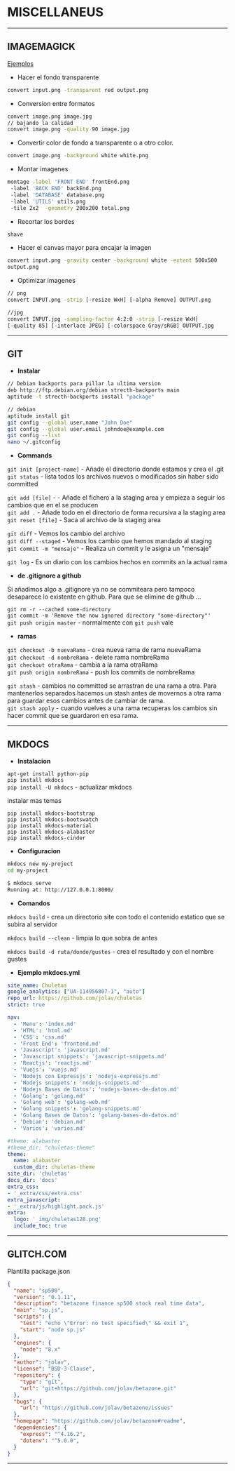 # MISCELLANEUS

---

## IMAGEMAGICK

[Ejemplos](https://www.imagemagick.org/Usage/)

* Hacer el fondo transparente

```sh
convert input.png -transparent red output.png
```

* Conversion entre formatos

```sh
convert image.png image.jpg
// bajando la calidad
convert image.png -quality 90 image.jpg
```

* Convertir color de fondo a transparente o a otro color.  

```sh
convert image.png -background white white.png
```

* Montar imagenes

```sh
montage -label 'FRONT END' frontEnd.png  
 -label 'BACK END' backEnd.png   
 -label 'DATABASE' database.png   
 -label 'UTILS' utils.png   
 -tile 2x2  -geometry 200x200 total.png
```

* Recortar los bordes

```sh
shave
```

* Hacer el canvas mayor para encajar la imagen  

```sh
convert input.png -gravity center -background white -extent 500x500
output.png
```

* Optimizar imagenes

```sh
// png
convert INPUT.png -strip [-resize WxH] [-alpha Remove] OUTPUT.png

//jpg
convert INPUT.jpg -sampling-factor 4:2:0 -strip [-resize WxH] 
[-quality 85] [-interlace JPEG] [-colorspace Gray/sRGB] OUTPUT.jpg
```

---

## GIT

* **Instalar**

```sh
// Debian backports para pillar la ultima version
deb http://ftp.debian.org/debian strecth-backports main
aptitude -t strecth-backports install "package"

// debian
aptitude install git
git config --global user.name "John Doe"
git config --global user.email johndoe@example.com
git config --list
nano ~/.gitconfig
```

* **Commands**

`git init [project-name]` - Añade el directorio donde estamos y crea el .git  
`git status` - lista todos los archivos nuevos o modificados sin haber sido committed    

`git add [file]` - - Añade el fichero a la staging area y empieza a seguir los cambios que en el se producen   
`git add .` -  Añade todo en el directorio de forma recursiva a la staging area    
`git reset [file]` - Saca al archivo de la staging area    

`git diff` - Vemos los cambio del archivo  
`git diff --staged` - Vemos los cambio que hemos mandado al staging  
`git commit -m "mensaje"` - Realiza un commit y le asigna un "mensaje"  

`git log` - Es un diario con los cambios hechos en commits an la actual rama    

* **de .gitignore a github**

Si añadimos algo a .gitignore ya no se commiteara pero tampoco desaparece lo existente en github. Para que se elimine de github ...

`git rm -r --cached some-directory`  
`git commit -m 'Remove the now ignored directory "some-directory"'`  
`git push origin master` - normalmente con `git push` vale

* **ramas**

`git checkout -b nuevaRama` - crea nueva rama de rama nuevaRama  
`git checkout -d nombreRama` - delete rama nombreRama  
`git checkout otraRama` - cambia a la rama otraRama    
`git push origin nombreRama` - push los commits de nombreRama  

`git stash` - cambios no committed se arrastran de una rama a otra. Para mantenerlos separados hacemos un stash antes de movernos a otra rama para guardar esos cambios antes de cambiar de rama.     
`git stash apply` - cuando vuelves a una rama recuperas los cambios sin hacer commit que se guardaron en esa rama.    

---

## MKDOCS


* **Instalacion**

`apt-get install python-pip`   
`pip install mkdocs`   
`pip install -U mkdocs` -  actualizar mkdocs  

instalar mas temas  

`pip install mkdocs-bootstrap`  
`pip install mkdocs-bootswatch`  
`pip install mkdocs-material`  
`pip install mkdocs-alabaster`  
`pip install mkdocs-cinder`  

* **Configuracion**

```sh
mkdocs new my-project
cd my-project
```

```sh
$ mkdocs serve
Running at: http://127.0.0.1:8000/
```

* **Comandos**

`mkdocs build` - crea un directorio site con todo el contenido estatico que se subira al servidor 

`mkdocs build --clean` - limpia lo que sobra de antes  

`mkdocs build -d ruta/donde/gustes` - crea el resultado y con el nombre gustes    

* **Ejemplo mkdocs.yml**

```yml
site_name: Chuletas
google_analytics: ["UA-114956807-1", "auto"]
repo_url: https://github.com/jolav/chuletas
strict: true

nav:
  - 'Menu': 'index.md'
  - 'HTML': 'html.md'  
  - 'CSS': 'css.md'
  - 'Front End': 'frontend.md'
  - 'Javascript': 'javascript.md'
  - 'Javascript snippets': 'javascript-snippets.md'
  - 'Reactjs': 'reactjs.md'
  - 'Vuejs': 'vuejs.md'
  - 'Nodejs con Expressjs': 'nodejs-expressjs.md'
  - 'Nodejs snippets': 'nodejs-snippets.md'
  - 'Nodejs Bases de Datos': 'nodejs-bases-de-datos.md'
  - 'Golang': 'golang.md'
  - 'Golang web': 'golang-web.md'
  - 'Golang snippets': 'golang-snippets.md'
  - 'Golang Bases de Datos': 'golang-bases-de-datos.md'
  - 'Debian': 'debian.md'
  - 'Varios': 'varios.md'

#theme: alabaster
#theme_dir: "chuletas-theme"
theme:
  name: alabaster
  custom_dir: chuletas-theme
site_dir: 'chuletas'
docs_dir: 'docs'
extra_css:
- '_extra/css/extra.css'
extra_javascript:
- '_extra/js/highlight.pack.js'
extra:
  logo: '_img/chuletas128.png'
  include_toc: true
```

---

## GLITCH.COM

Plantilla package.json

```json
{
  "name": "sp500",
  "version": "0.1.11",
  "description": "betazone finance sp500 stock real time data",
  "main": "sp.js",
  "scripts": {
    "test": "echo \"Error: no test specified\" && exit 1",
    "start": "node sp.js"
  },
  "engines": {
    "node": "8.x"
  },
  "author": "jolav",
  "license": "BSD-3-Clause",
  "repository": {
    "type": "git",
    "url": "git+https://github.com/jolav/betazone.git"
  },
  "bugs": {
    "url": "https://github.com/jolav/betazone/issues"
  },
  "homepage": "https://github.com/jolav/betazone#readme",
  "dependencies": {
    "express": "^4.16.2",
    "dotenv": "^5.0.0",
  }
}
```

---
